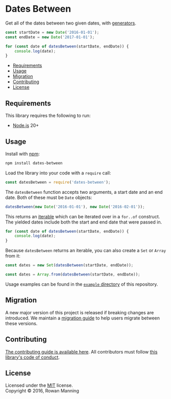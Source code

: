 
# Dates Between

Get all of the dates between two given dates, with [generators](https://developer.mozilla.org/en-US/docs/Web/JavaScript/Reference/Statements/function*).

```js
const startDate = new Date('2016-01-01');
const endDate = new Date('2017-01-01');

for (const date of datesBetween(startDate, endDate)) {
    console.log(date);
}
```

* [Requirements](#requirements)
* [Usage](#usage)
* [Migration](#migration)
* [Contributing](#contributing)
* [License](#license)


## Requirements

This library requires the following to run:

  * [Node.js](https://nodejs.org/) 20+


## Usage

Install with [npm](https://www.npmjs.com/):

```sh
npm install dates-between
```

Load the library into your code with a `require` call:

```js
const datesBetween = require('dates-between');
```

The `datesBetween` function accepts two arguments, a start date and an end date. Both of these must be `Date` objects:

```js
datesBetween(new Date('2016-01-01'), new Date('2016-02-01'));
```

This returns an [iterable](https://developer.mozilla.org/en-US/docs/Web/JavaScript/Guide/Iterators_and_Generators#Iterables) which can be iterated over in a `for..of` construct. The yielded dates include both the start and end date that were passed in.

```js
for (const date of datesBetween(startDate, endDate)) {
    console.log(date);
}
```

Because `datesBetween` returns an iterable, you can also create a `Set` or `Array` from it:

```js
const dates = new Set(datesBetween(startDate, endDate));
```

```js
const dates = Array.from(datesBetween(startDate, endDate));
```

Usage examples can be found in the [`example` directory](example) of this repository.


## Migration

A new major version of this project is released if breaking changes are introduced. We maintain a [migration guide](docs/migration.md) to help users migrate between these versions.


## Contributing

[The contributing guide is available here](docs/contributing.md). All contributors must follow [this library's code of conduct](docs/code_of_conduct.md).


## License

Licensed under the [MIT](LICENSE) license.<br/>
Copyright &copy; 2016, Rowan Manning
